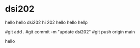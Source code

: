 # dsi202
hello
hello dsi202
hi 202
hello
hello
hellp

#git add .
#git commit -m "update dsi202"
#git push origin main

hello
